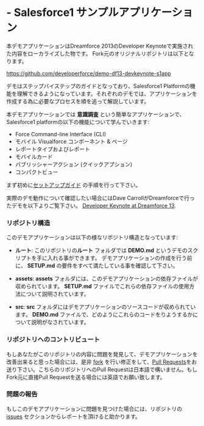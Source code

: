#  - Salesforce1 サンプルアプリケーション #

本デモアプリケーションはDreamforce 2013のDeveloper Keynoteで実施された内容をローカライズした物です。
Fork元のオリジナルリポジトリは以下となります。

https://github.com/developerforce/demo-df13-devkeynote-s1app


デモはステップバイステップのガイドとなっており、Salesforce1 Platformの機能を理解できるようになっています。それぞれのデモでは、アプリケーションを作成する為に必要なプロセスを順を追って解説しています。

本デモアプリケーションでは **意識調査** という簡単なアプリケーションで、Salesforce1 platformの以下の機能について学んでいきます:

- Force Command-line Interface (CLI)
- モバイル Visualforce コンポーネント & ページ
- レポートタイプおよびレポート
- モバイルカード
- パブリッシャーアクション (クイックアプション)
- コンパクトビュー

まず初めに[セットアップガイド](https://github.com/developerforce/demo-df13-devkeynote-s1app/blob/master/SETUP.md) の手順を行って下さい。

実際のデモ動作について確認したい場合にはDave CarrollがDreamforceで行ったデモを以下よりご覧下さい。
[Developer Keynote at Dreamforce 13](http://www.youtube.com/watch?v=KELBWQIVcfk&list=PLScnZWsj0lrRCMuciE0La1_iKtCPt4Kka).

### リポジトリ構造 ###

このデモアプリケーションは以下の様なリポジトリ構造となっています:

- **ルート**: このリポジトリの**ルート** フォルダでは **DEMO.md** というデモのスクリプトを手に入れる事ができます。  デモアプリケーションの作成を行う前に、 **SETUP.md** の要件をすべて満たしている事を確認して下さい。

- **assets**:  **assets** フォルダには、このデモアプリケーションの依存ファイルが収められています。 **SETUP.md** ファイルでこれらの依存ファイルの使用方法について説明されています。

- **src**: **src** フォルダにはデモアプリケーションのソースコードが収められています。 **DEMO.md** ファイルで、どのようにこれらのコードをりようするかについて説明がなされています。



### リポジトリへのコントリビュート ###

もしあなたがこのリポジトリの内容に問題を発見して、デモアプリケーションを改善出来ると思った場合には、是非 [fork](http://help.github.com/fork-a-repo/) を行い修正をして、[Pull Requests](http://help.github.com/send-pull-requests/)をお送り下さい。こちらのリポジトリへのPull Requestは日本語で構いません。もしFork元に直接Pull Requestを送る場合には英語でお願い致します。


### 問題の報告 ###

もしこのデモアプリケーションに問題を見つけた場合には、リポジトリの [issues](https://github.com/developerforce/demo-s1app-jp/issues) セクションからレポートを頂けると助かります。
